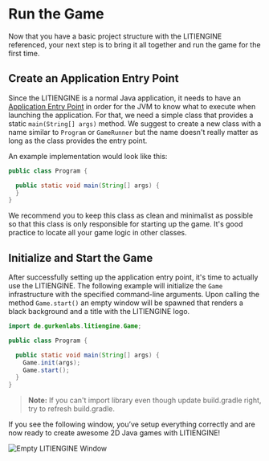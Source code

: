 # Run the Game

Now that you have a basic project structure with the LITIENGINE referenced, your next step is to bring it all together and run the game for the first time.

## Create an Application Entry Point

Since the LITIENGINE is a normal Java application, it needs to have an [Application Entry Point](https://docs.oracle.com/javase/tutorial/deployment/jar/appman.html) in order for the JVM to know what to execute when launching the application. For that, we need a simple class that provides a static `main(String[] args)` method. We suggest to create a new class with a name similar to `Program` or `GameRunner` but the name doesn't really matter as long as the class provides the entry point.

An example implementation would look like this:

```java
public class Program {

  public static void main(String[] args) {
  }
}
```

We recommend you to keep this class as clean and minimalist as possible so that this class is only responsible for starting up the game. It's good practice to locate all your game logic in other classes.

## Initialize and Start the Game

After successfully setting up the application entry point, it's time to actually use the LITIENGINE. The following example will initialize the `Game` infrastructure with the specified command-line arguments. Upon calling the method `Game.start()` an empty window will be spawned that renders a black background and a title with the LITIENGINE logo.

```java
import de.gurkenlabs.litiengine.Game;

public class Program {

  public static void main(String[] args) {
    Game.init(args);
    Game.start();
  }
}
```
> **Note:** If you can't import library even though update build.gradle right, try to refresh build.gradle.

If you see the following window, you’ve setup everything correctly and are now ready to create awesome 2D Java games with LITIENGINE!

![Empty LITIENGINE Window](images/empty-litiengine-window.png)

